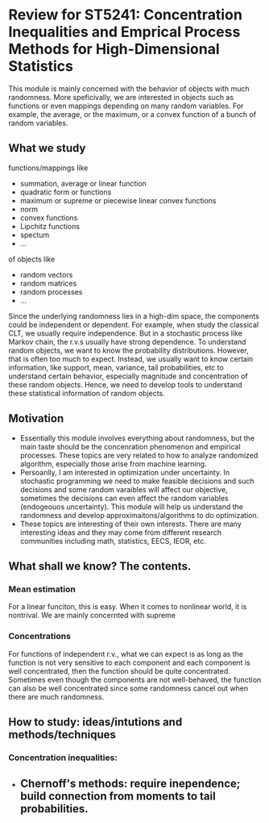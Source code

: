 # Review for ST5241: Concentration Inequalities and Emprical Process Methods for High-Dimensional Statistics

This module is mainly concerned with the behavior of objects with much randomness. More speficivally, we are interested in objects such as 
functions or even mappings depending on many random variables. For example, the average, or the maximum, or a convex function of a bunch of
random variables. 

## What we study
functions/mappings like 
  - summation, average or linear function
  - quadratic form or functions
  - maximum or supreme or piecewise linear convex functions
  - norm 
  - convex functions 
  - Lipchitz functions 
  - spectum 
  - ... 
  
of objects like 
  - random vectors
  - random matrices 
  - random processes 
  - ...
  
Since the underlying randomness lies in a high-dim space, the components could be independent or dependent. For example, when study the 
classical CLT, we usually require independence. But in a stochastic process like Markov chain, the r.v.s usually have strong dependence. 
To understand random objects, we want to know the probability distributions. However, that is often too much to expect. Instead, we usually 
want to know certain information, like support, mean, variance, tail probabilities, etc to understand certain behavior, especially magnitude
and concentration of these random objects. Hence, we need to develop tools to understand these statistical information of random objects.

## Motivation
- Essentially this module involves everything about randomness, but the main taste should be the concenration phenomenon and empirical
processes. These topics are very related to how to analyze randomized algorithm, especially those arise from machine learning. 
- Persoanlly, I am interested in optimization under uncertainty. In stochastic programming we need to make feasible decisions and such decisions and 
some random varaibles will affect our objective, sometimes the decisions can even affect the random variables (endogeouos uncertainty). 
This module will help us understand the randomness and develop approximaitons/algorithms to do optimization. 
- These topics are interesting of their own interests. There are many interesting ideas and they may come from different research communities
including math, statistics,  EECS, IEOR, etc. 

## What shall we know? The contents. 
### Mean estimation
For a linear funciton, this is easy. When it comes to nonlinear world, it is nontrival. We are mainly concernted with supreme

### Concentrations
For functions of independent r.v., what we can expect is as long as the function is not very sensitive to each component and each component
is well concentrated, then the function should be quite concentrated. Sometimes even though the components are not well-behaved, the function
can also be well concentrated since some randomness cancel out when there are much randomness. 




## How to study: ideas/intutions and  methods/techniques
### Concentration inequalities:
- Chernoff's methods: require inependence; build connection from moments to tail probabilities. 
  - 

  
 
  
